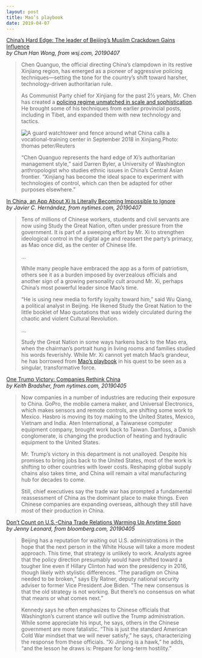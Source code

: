 ```yaml
---
layout: post
title: Mao’s playbook
date: 2019-04-07
---
```


[China’s Hard Edge: The leader of Beijing’s Muslim Crackdown Gains Influence](https://www.wsj.com/articles/chinas-hard-edge-the-leader-of-beijings-muslim-crackdown-gains-influence-11554655886) <br> *by Chun Han Wong, from wsj.com, 20190407*

> Chen Quanguo, the official directing China’s clampdown in its restive Xinjiang region, has emerged as a pioneer of aggressive policing techniques—setting the tone for the country’s shift toward harsher, technology-driven authoritarian rule.
>
> As Communist Party chief for Xinjiang for the past 2½ years, Mr. Chen has created a [policing regime unmatched in scale and sophistication](https://www.wsj.com/articles/twelve-days-in-xinjiang-how-chinas-surveillance-state-overwhelms-daily-life-1513700355). He brought some of his techniques from earlier provincial posts, including in Tibet, and expanded them with new technology and tactics.
>
> ![A guard watchtower and fence around what China calls a vocational-training center in September 2018 in Xinjiang.Photo: thomas peter/Reuters](https://si.wsj.net/public/resources/images/B3-DO667_XJBOSS_M_20190329165814.jpg)
>
> “Chen Quanguo represents the hard edge of Xi’s authoritarian management style,” said Darren Byler, a University of Washington anthropologist who studies ethnic issues in China’s Central Asian frontier. “Xinjiang has become the ideal space to experiment with technologies of control, which can then be adapted for other purposes elsewhere.”

[In China, an App About Xi Is Literally Becoming Impossible to Ignore](https://www.nytimes.com/2019/04/07/world/asia/china-xi-jinping-study-the-great-nation-app.html) <br> *by Javier C. Hernández, from nytimes.com, 20190407*

> Tens of millions of Chinese workers, students and civil servants are now using Study the Great Nation, often under pressure from the government. It is part of a sweeping effort by Mr. Xi to strengthen ideological control in the digital age and reassert the party’s primacy, as Mao once did, as the center of Chinese life.
>
> ...
>
> While many people have embraced the app as a form of patriotism, others see it as a burden imposed by overzealous officials and another sign of a growing personality cult around Mr. Xi, perhaps China’s most powerful leader since Mao’s time.
>
> “He is using new media to fortify loyalty toward him,” said Wu Qiang, a political analyst in Beijing. He likened Study the Great Nation to the little booklet of Mao quotations that was widely circulated during the chaotic and violent Cultural Revolution.
>
> ...
>
> Study the Great Nation in some ways harkens back to the Mao era, when the chairman’s portrait hung in living rooms and families studied his words feverishly. While Mr. Xi cannot yet match Mao’s grandeur, he has borrowed from [Mao’s playbook](https://www.nytimes.com/interactive/2017/11/09/world/asia/xi-propaganda.html) in his quest to be seen as a singular, transformative force.

[One Trump Victory: Companies Rethink China](https://www.nytimes.com/2019/04/05/business/china-trade-trump-jobs-decoupling.html) <br> *by Keith Bradsher, from nytimes.com, 20190405*

> Now companies in a number of industries are reducing their exposure to China. GoPro, the mobile camera maker, and Universal Electronics, which makes sensors and remote controls, are shifting some work to Mexico. Hasbro is moving its toy making to the United States, Mexico, Vietnam and India. Aten International, a Taiwanese computer equipment company, brought work back to Taiwan. Danfoss, a Danish conglomerate, is changing the production of heating and hydraulic equipment to the United States.
>
> Mr. Trump’s victory in this department is not unalloyed. Despite his promises to bring jobs back to the United States, most of the work is shifting to other countries with lower costs. Reshaping global supply chains also takes time, and China will remain a vital manufacturing hub for decades to come.
>
> Still, chief executives say the trade war has prompted a fundamental reassessment of China as the dominant place to make things. Even Chinese companies are expanding overseas, although they still have most of their production in China. 

[Don’t Count on U.S.-China Trade Relations Warming Up Anytime Soon](https://www.bloomberg.com/news/articles/2019-04-05/don-t-count-on-u-s-china-trade-relations-warming-up-anytime-soon) <br> *by Jenny Leonard, from bloomberg.com, 20190405*

> Beijing has a reputation for waiting out U.S. administrations in the hope that the next person in the White House will take a more modest approach. This time, that strategy is unlikely to work. Analysts agree that the policy direction presumably would have shifted toward a tougher line even if Hillary Clinton had won the presidency in 2016, though likely with stylistic differences. “The paradigm on China needed to be broken,” says Ely Ratner, deputy national security adviser to former Vice President Joe Biden. “The new consensus is that the old strategy is not working. But there’s no consensus on what that means or what comes next.”
>
> Kennedy says he often emphasizes to Chinese officials that Washington’s current stance will outlive the Trump administration. While some appreciate his input, he says, others in the Chinese government are more fatalistic. “This is just the standard American Cold War mindset that we will never satisfy,” he says, characterizing the response from these officials. “Xi Jinping is a hawk,” he adds, “and the lesson he draws is: Prepare for long-term hostility.”


